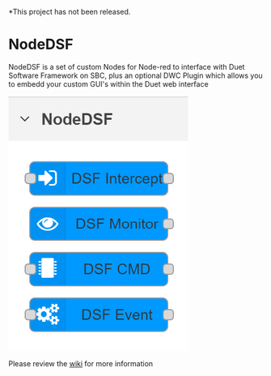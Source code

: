 *This project has not been released.

# NodeDSF
NodeDSF is a set of custom Nodes for Node-red to interface with Duet Software Framework on SBC, plus an optional DWC Plugin which allows you to embedd your custom GUI's within the Duet web interface

![NodeDSF](https://github.com/MintyTrebor/NodeDSF/blob/main/images/NodeDSF_Nodes_In_NodeRed_GUI.png)

Please review the [wiki](https://github.com/MintyTrebor/NodeDSF/wiki) for more information


